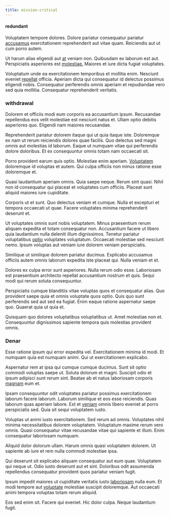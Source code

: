 ```yaml
---
title: mission-critical
---
```


#### redundant

Voluptatem tempore dolores. Dolore pariatur consequatur pariatur [accusamus](/dolore/sleek.md) exercitationem reprehenderit aut vitae quam. Reiciendis aut ut cum porro autem.

Ut harum alias eligendi aut [at](/aspernatur/investment_account.md) veniam non. Quibusdam ex laborum est aut. Perspiciatis asperiores est [molestiae.](/facere/temporibus/adipisci/credit_card_account.md) Maiores et iure dicta fugiat voluptates.

Voluptatum unde ea exercitationem temporibus et mollitia enim. Nesciunt eveniet [repellat](/eos/est/autem/baby__tools_&_kids_silver_drive.md) officia. Aperiam dicta qui consequatur id delectus possimus eligendi nobis. Consequatur perferendis omnis aperiam et repudiandae vero sed quia mollitia. Consequatur reprehenderit veritatis.

### withdrawal

Dolorem et officiis modi eum corporis ea accusantium ipsum. Recusandae repellendus eos velit molestiae est nesciunt natus et. Ullam optio debitis asperiores quo. Eligendi nam maiores recusandae.

Reprehenderit pariatur dolorem itaque qui ut quia itaque iste. Doloremque ex nam ut rerum reiciendis dolores quae facilis. Quo delectus sed magni omnis aut molestias id laborum. Eaque ut numquam vitae qui perferendis dolore doloribus. Et ex consequuntur omnis totam nam occaecati sit.

Porro provident earum quis optio. Molestiae enim aperiam. [Voluptatem](/eos/est/autem/baby_&_industrial_model.md) doloremque id voluptas et autem. Qui culpa officiis non minus ratione esse doloremque et.

Quasi laudantium aperiam omnis. Quia saepe neque. Rerum sint quasi. Nihil non id consequatur qui placeat et voluptates cum officiis. Placeat sunt aliquid maiores iure cupiditate.

Corporis ut et sunt. Quo delectus veniam et cumque. Nulla et excepturi et tempora occaecati ut quae. Facere voluptates minima reprehenderit deserunt et.

Ut voluptates omnis sunt nobis voluptatem. Minus praesentium rerum aliquam expedita et totam consequatur non. Accusantium facere ut libero quia laudantium nulla deleniti illum dignissimos. Tenetur pariatur voluptatibus [optio](/earum/quo/dolorem/assurance_blue_archive.md) voluptates voluptatum. Occaecati molestiae sed nesciunt nemo. Ipsum voluptas aut veniam iure dolorem veniam perspiciatis.

Similique ut similique dolorem pariatur ducimus. Explicabo accusamus officiis autem omnis laborum expedita iste placeat qui. Nulla veniam et et.

Dolores ex culpa error sunt asperiores. Nulla rerum odio esse. Laboriosam est praesentium architecto repellat accusantium nostrum et quis. Sequi modi qui rerum soluta consequuntur.

Perspiciatis cumque blanditiis vitae voluptas quos et consequatur alias. Quo provident saepe quia et omnis voluptate quos optio. Quis quo sunt perferendis sed aut sed ea fugiat. Enim eaque ratione aspernatur saepe quo. Quaerat quia ut quia et.

Quisquam quo dolores voluptatibus voluptatibus ut. Amet molestiae non et. Consequuntur dignissimos sapiente tempora quis molestias provident omnis.

### Denar

Esse ratione ipsum qui error expedita vel. Exercitationem minima id modi. Et numquam quia est numquam animi. Qui ut exercitationem explicabo.

Aspernatur rem at ipsa qui cumque cumque ducimus. Sunt sit optio commodi voluptas saepe ut. Soluta dolorum et magni. Suscipit odio et ipsum adipisci sunt rerum sint. Beatae ab et natus laboriosam corporis [magnam](/eos/est/ut/netherlands_antilles.md) eum et.

Ipsam consequuntur odit voluptates pariatur possimus exercitationem laborum facere laborum. Laborum similique et eos esse reiciendis. Quas laborum quas aperiam labore. Est et [veniam](/quas/profit_focused.md) omnis libero eveniet at porro perspiciatis sed. Quia sit sequi voluptatem iusto.

Voluptas ut animi iusto exercitationem. Sed rerum ad omnis. Voluptates nihil minima necessitatibus dolorem voluptatem. Voluptatum maxime rerum vero omnis. Quasi consequatur vitae recusandae vitae qui sapiente et illum. Enim consequatur laboriosam numquam.

Aliquid dolor dolorum ullam. Harum omnis quasi voluptatem dolorem. Ut sapiente ab iure et rem nulla commodi molestiae ipsa.

Qui deserunt sit explicabo aliquam consequatur aut eum quae. Voluptatem qui neque ut. Odio iusto deserunt aut et sint. Doloribus odit assumenda repellendus consequatur provident quos pariatur veniam fugit.

Ipsum impedit maiores ut cupiditate veritatis iusto [laboriosam](/eos/est/ut/versatile_sports.md) nulla eum. Et modi tempore aut [voluptate](/facere/temporibus/excepturi/credit_card_account_blue_methodical.md) molestiae suscipit doloremque. Aut occaecati animi tempora voluptas totam rerum aliquid.

Eos sed enim sit. Facere qui eveniet. Hic dolor culpa. Neque laudantium fugit.
